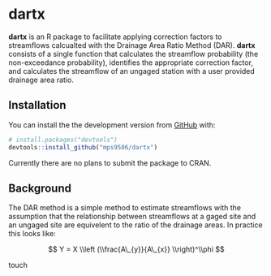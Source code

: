 
<!-- README.md is generated from READOTHER.Rmd. Please edit that file -->

# dartx

**dartx** is an R package to facilitate applying correction factors to
streamflows calcualted with the Drainage Area Ratio Method (DAR).
**dartx** consists of a single function that calculates the streamflow
probability (the non-exceedance probability), identifies the appropriate
correction factor, and calculates the streamflow of an ungaged station
with a user provided drainage area ratio.

## Installation

You can install the the development version from
[GitHub](https://github.com/) with:

``` r
# install.packages("devtools")
devtools::install_github("mps9506/dartx")
```

Currently there are no plans to submit the package to CRAN.

## Background

The DAR method is a simple method to estimate streamflows with the
assumption that the relationship between streamflows at a gaged site and
an ungaged site are equivelent to the ratio of the drainage areas. In
practice this looks like:

$$ Y = X \\left (\\frac{A\_{y}}{A\_{x}} \\right)^\\phi $$

touch
